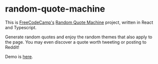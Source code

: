 # random-quote-machine
 This is [FreeCodeCamp's](https://freecodecamp.org) [Random Quote Machine](https://www.freecodecamp.org/learn/front-end-development-libraries/front-end-development-libraries-projects/build-a-random-quote-machine) project, written in React and Typescript. 
 
 Generate random quotes and enjoy the random themes that also apply to the page.
 You may even discover a quote worth tweeting or posting to Reddit!

Demo is [here](https://fcc-random-quote-machine-3.netlify.app/).
